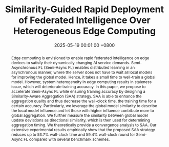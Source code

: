 ---
title:          "Similarity-Guided Rapid Deployment of Federated Intelligence Over Heterogeneous Edge Computing"
date:           2025-05-19 00:01:00 +0800
selected:       true
pub:            "INFOCOM '25: IEEE Conference on Computer Communications"
# pub_date:       "2025"
abstract: >-
  Edge computing is envisioned to enable rapid federated intelligence on edge devices to satisfy their dynamically changing AI service demands. Semi-Asynchronous FL (Semi-Async FL) enables distributed learning in an asynchronous manner, where the server does not have to wait all local models for improving the global model. Hence, it takes a small time to well-train a global model. However, system heterogeneity in edge computing results in staleness issue, which will deteriorate training accuracy. In this paper, we propose to accelerate Semi-Async FL while ensuring training accuracy by designing a Similarity-Aware Aggregation (SAA) strategy. SAA is able to enhance the aggregation quality and thus decrease the wall-clock time, the training time for a certain accuracy. Particularly, we leverage the global model similarity to describe the local model influence and let those with higher influence contribute more to global aggregation. We further measure the similarity between global model update deviations as directional similarity, which is then used for determining aggregation timing. We theoretically provide a convergence analysis to SAA. Our extensive experimental results empirically show that the proposed SAA strategy reduces up to 53.7% wall-clock time and 59.4% wall-clock round for Semi-Async FL compared with several benchmark schemes.
cover:          /assets/images/covers/2025INFOCOM.jpg
authors:
- <strong>Hansong Zhou</strong>
- Jingjing Fu
- Yukun Yuan
- Linke Guo
- Xiaonan Zhang
links:
  Paper: https://ieeexplore.ieee.org/abstract/document/11044586
---